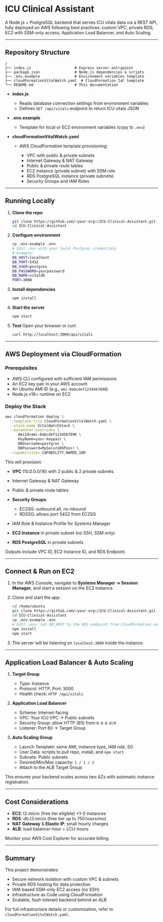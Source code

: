 # ICU Clinical Assistant

A Node.js + PostgreSQL backend that serves ICU vitals data via a REST API, fully deployed on AWS following best practices: custom VPC, private RDS, EC2 with SSM-only access, Application Load Balancer, and Auto Scaling.

---

## Repository Structure

```
/
├── index.js                    # Express server entrypoint
├── package.json                # Node.js dependencies & scripts
├── .env.example                # Environment variables template
├── cloudFormationVitalWatch.yaml  # CloudFormation IaC template
└── README.md                   # This documentation
```

* **index.js**

  * Reads database connection settings from environment variables
  * Defines `GET /api/vitals` endpoint to return ICU vitals JSON

* **.env.example**

  * Template for local or EC2 environment variables (copy to `.env`)

* **cloudFormationVitalWatch.yaml**

  * AWS CloudFormation template provisioning:

    * VPC with public & private subnets
    * Internet Gateway & NAT Gateway
    * Public & private route tables
    * EC2 instance (private subnet) with SSM role
    * RDS PostgreSQL instance (private subnets)
    * Security Groups and IAM Roles

---

##  Running Locally

1. **Clone the repo**

   ```bash
   git clone https://github.com/<your-org>/ICU-Clinical-Assistant.git
   cd ICU-Clinical-Assistant
   ```

2. **Configure environment**

   ```bash
   cp .env.example .env
   # Edit .env with your local Postgres credentials
   # Example:
   DB_HOST=localhost
   DB_PORT=5432
   DB_USER=postgres
   DB_PASSWORD=yourpassword
   DB_NAME=vitaldb
   PORT=3000
   ```

3. **Install dependencies**

   ```bash
   npm install
   ```

4. **Start the server**

   ```bash
   npm start
   ```

5. **Test**
   Open your browser or curl:

   ```bash
   curl http://localhost:3000/api/vitals
   ```

---

##  AWS Deployment via CloudFormation

### Prerequisites

* AWS CLI configured with sufficient IAM permissions
* An EC2 key pair in your AWS account
* An Ubuntu AMI ID (e.g., `ami-0abcdef1234567890`)
* Node.js v18+ runtime on EC2

### Deploy the Stack

```bash
aws cloudformation deploy \
  --template-file cloudFormationVitalWatch.yaml \
  --stack-name VitalWatchStack \
  --parameter-overrides \
      AmiId=ami-0abcdef1234567890 \
      KeyName=your-keypair \
      DBUsername=postgres \
      DBPassword=MySecureDbPass! \
  --capabilities CAPABILITY_NAMED_IAM
```

This will provision:

* **VPC** (10.0.0.0/16) with 2 public & 2 private subnets
* Internet Gateway & NAT Gateway
* Public & private route tables
* **Security Groups**:

  * EC2SG: outbound all, no inbound
  * RDSSG: allows port 5432 from EC2SG
* IAM Role & Instance Profile for Systems Manager
* **EC2 Instance** in private subnet (no SSH, SSM only)
* **RDS PostgreSQL** in private subnets

Outputs include VPC ID, EC2 Instance ID, and RDS Endpoint.

---

##  Connect & Run on EC2

1. In the AWS Console, navigate to **Systems Manager → Session Manager**, and start a session on the EC2 instance.
2. Clone and start the app:

   ```bash
   cd /home/ubuntu
   git clone https://github.com/<your-org>/ICU-Clinical-Assistant.git
   cd ICU-Clinical-Assistant
   cp .env.example .env
   # Edit .env: set DB_HOST to the RDS endpoint from CloudFormation outputs
   npm install
   npm start
   ```
3. The server will be listening on `localhost:3000` inside the instance.

---

##  Application Load Balancer & Auto Scaling

1. **Target Group**

   * Type: Instance
   * Protocol: HTTP, Port: 3000
   * Health check: `HTTP /api/vitals`

2. **Application Load Balancer**

   * Scheme: Internet-facing
   * VPC: Your ICU VPC → Public subnets
   * Security Group: allow HTTP (80) from `0.0.0.0/0`
   * Listener: Port 80 → Target Group

3. **Auto Scaling Group**

   * Launch Template: same AMI, instance type, IAM role, SG
   * User Data: scripts to pull repo, install, and `npm start`
   * Subnets: Public subnets
   * Desired/Min/Max capacity: `1 / 1 / 2`
   * Attach to the ALB Target Group

This ensures your backend scales across two AZs with automatic instance registration.

---

## Cost Considerations

* **EC2**: t2.micro (free tier eligible) ×1–2 instances
* **RDS**: db.t3.micro (free tier up to 750 hours/mo)
* **NAT Gateway** & **Elastic IP**: small hourly charges
* **ALB**: load balancer-hour + LCU-hours

Monitor your AWS Cost Explorer for accurate billing.

---

## Summary

This project demonstrates:

* Secure network isolation with custom VPC & subnets
* Private RDS hosting for data protection
* IAM-based SSM-only EC2 access (no SSH)
* Infrastructure as Code using CloudFormation
* Scalable, fault-tolerant backend behind an ALB

For full infrastructure details or customization, refer to `cloudFormationVitalWatch.yaml`.
